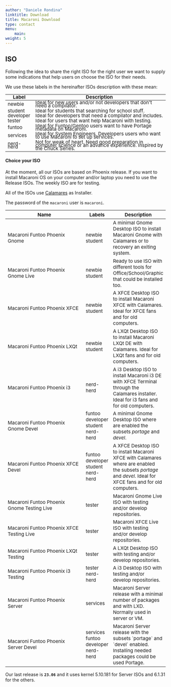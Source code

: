 ```yaml
---
author: "Daniele Rondina"
linktitle: Download
title: Macaroni Download
type: contact
menu:
    main:
weight: 5
---
```




<script src="https://cdn.jsdelivr.net/npm/vue@2.6.0"></script>
<script src="https://cdnjs.cloudflare.com/ajax/libs/he/1.2.0/he.min.js"></script>
<script src="https://unpkg.com/bootstrap-vue@latest/dist/bootstrap-vue.min.js"></script>
<script src="https://ajax.googleapis.com/ajax/libs/jquery/3.2.1/jquery.min.js"></script>

<h2>ISO</h2>

Following the idea to share the right ISO for the right user we want to supply
some indications that help users on choose the ISO for their needs.

We use these labels in the hereinafter ISOs description with these mean:

<table style="line-height: 10px; font-size: 15px" class="table table-striped table-hover">
  <thead>
    <tr>
      <th scope="col">Label</th>
      <th scope="col">Description</th>
    </tr>
  </thead>
  <tbody>
    <tr>
      <td>
        <div>
        <span class="badge-label badge-blue">newbie</span>
        </div>
      </td>
      <td>Ideal for new users and/or not developers that don't need a compilator.</td>
    </tr>
    <tr>
      <td>
        <div>
        <span class="badge-label badge-blue-light">student</span>
        </div>
      </td>
      <td>Ideal for students that searching for school stuff.</td>
    </tr>
    <tr>
      <td>
        <div>
        <span class="badge-label badge-green">developer</span>
        </div>
      </td>
      <td>Ideal for developers that need a compilator and includes.</td>
    </tr>
    <tr>
      <td>
        <div>
        <span class="badge-label badge-orange">tester</span>
        </div>
      </td>
      <td>Ideal for users that want help Macaroni with testing.</td>
    </tr>
    <tr>
      <td>
        <div>
        <span class="badge-label badge-funtoo">funtoo</span>
        </div>
      </td>
      <td>Ideal for Funtoo/Gentoo users want to have Portage metadata on Macaroni.</td>
    </tr>
    <tr>
      <td>
        <div>
        <span class="badge-label badge-services">services</span>
        </div>
      </td>
      <td>Ideal for System Engineers, Developers users who want to use Macaroni to set up services.</td>
    </tr>
    <tr>
      <td>
        <div>
        <span class="badge-label badge-nerd">nerd-herd</span>
        </div>
      </td>
      <td>Not for weak of heart. Need good preparation in computer science or an advance experience. Inspired by the Chuck Series.</td>
    </tr>
  </tbody>
</table>

<h4>Choice your ISO</h4>

At the moment, all our ISOs are based on Phoenix release.
If you want to install Macaroni OS on your computer and/or laptop you need to use the Release ISOs.
The weekly ISO are for testing.

All of the ISOs use [Calamares](https://calamares.io/docs/users-guide/) as Installer.

The password of the `macaroni` user is `macaroni`.

<table style="font-size: 15px" class="table table-striped table-hover">
  <thead>
    <tr>
      <th style="width: 290px;" scope="col">Name</th>
      <th scope="col">Labels</th>
      <th scope="col">Description</th>
    </tr>
  </thead>
  <tbody>
    <tr>
      <td>Macaroni Funtoo Phoenix Gnome</td>
      <td>
        <span class="badge-label badge-blue">newbie</span>
        <span class="badge-label badge-blue-light">student</span>
      </td>
      <td>A minimal Gnome Desktop ISO to install Macaroni Gnome with Calamares or to recovery an exiting system.</td>
    </tr>
    <tr>
      <td>Macaroni Funtoo Phoenix Gnome Live</td>
      <td>
        <span class="badge-label badge-blue">newbie</span>
        <span class="badge-label badge-blue-light">student</span>
      </td>
      <td>Ready to use ISO with different tools for Office/School/Graphic that could be installed too.</td>
    </tr>
    <tr>
      <td>Macaroni Funtoo Phoenix XFCE</td>
      <td>
        <span class="badge-label badge-blue">newbie</span>
        <span class="badge-label badge-blue-light">student</span>
      </td>
      <td>A XFCE Desktop ISO to install Macaroni XFCE with Calamares. Ideal for XFCE fans and for old computers.</td>
    </tr>
    <tr>
      <td>Macaroni Funtoo Phoenix LXQt</td>
      <td>
        <span class="badge-label badge-blue">newbie</span>
        <span class="badge-label badge-blue-light">student</span>
      </td>
      <td>A LXQt Desktop ISO to install Macaroni LXQt DE with Calamares. Ideal for LXQt fans and for old computers.</td>
    </tr>
    <tr>
      <td>Macaroni Funtoo Phoenix i3</td>
      <td>
        <span class="badge-label badge-nerd">nerd-herd</span>
      </td>
      <td>A i3 Desktop ISO to install Macaroni i3 DE with XFCE Terminal through the Calamares installer. Ideal for i3 fans and for old computers.</td>
    </tr>
    <tr>
      <td>Macaroni Funtoo Phoenix Gnome Devel</td>
      <td>
        <span class="badge-label badge-funtoo">funtoo</span>
        <span class="badge-label badge-green">developer</span>
        <span class="badge-label badge-blue-light">student</span>
        <span class="badge-label badge-nerd">nerd-herd</span>
      </td>
      <td>
      A minimal Gnome Desktop ISO where are enabled the subsets <i>portage</i> and <i>devel</i>.
      </td>
    </tr>
    <tr>
      <td>Macaroni Funtoo Phoenix XFCE Devel</td>
      <td>
        <span class="badge-label badge-funtoo">funtoo</span>
        <span class="badge-label badge-green">developer</span>
        <span class="badge-label badge-blue-light">student</span>
        <span class="badge-label badge-nerd">nerd-herd</span>
      </td>
      <td>A XFCE Desktop ISO to install Macaroni XFCE with Calamares where are enabled the subsets <i>portage</i> and <i>devel</i>. Ideal for XFCE fans and for old computers.</td>
      </td>
    </tr>
    <tr>
      <td>Macaroni Funtoo Phoenix Gnome Testing Live</td>
      <td>
        <span class="badge-label badge-orange">tester</span>
      </td>
      <td>Macaroni Gnome Live ISO with testing and/or develop repositories.</td>
    </tr>
    <tr>
      <td>Macaroni Funtoo Phoenix XFCE Testing Live</td>
      <td>
        <span class="badge-label badge-orange">tester</span>
      </td>
      <td>Macaroni XFCE Live ISO with testing and/or develop repositories.</td>
    </tr>
    <tr>
      <td>Macaroni Funtoo Phoenix LXQt Testing</td>
      <td>
        <span class="badge-label badge-orange">tester</span>
      </td>
      <td>A LXQt Desktop ISO with testing and/or develop repositories.</td>
    </tr>
    <tr>
      <td>Macaroni Funtoo Phoenix i3 Testing</td>
      <td>
        <span class="badge-label badge-orange">tester</span>
        <span class="badge-label badge-nerd">nerd-herd</span>
      </td>
      <td>A i3 Desktop ISO with testing and/or develop repositories.</td>
    </tr>
    <tr>
      <td>Macaroni Funtoo Phoenix Server</td>
      <td>
        <span class="badge-label badge-services">services</span>
      </td>
      <td>Macaroni Server release with a minimal number of packages and with LXD. Normally used in server or VM.</td>
    </tr>
    <tr>
      <td>Macaroni Funtoo Phoenix Server Devel</td>
      <td>
        <span class="badge-label badge-services">services</span>
        <span class="badge-label badge-funtoo">funtoo</span>
        <span class="badge-label badge-green">developer</span>
        <span class="badge-label badge-nerd">nerd-herd</span>
      </td>
      <td>Macaroni Server release with the subsets `portage` and `devel` enabled. Installing needed packages could be used Portage.</td>
    </tr>
  </tbody>
</table>

Our last release is <b>`23.06`</b> and it uses kernel 5.10.181 for Server ISOs and 6.1.31 for the others.

<div id="isos"></div>

<script type="text/x-template" id="grid-template">

<b-container fluid>

<b-row align-h="center">

  <div width="100px;" v-if="loading">
    <b-spinner type="grow" label="Loading..."></b-spinner>
  </div>

  <div style="width: 1360px;">

    <h4>Download Releases ISOs</h4>
    <b-table id="table-iso-releases"
             :items="filteredItemsReleases"
             :fields="columnsReleases"
             :filter="activeFilterReleases"
             :sort-direction="sortDirection"
             :sort-by.sync="sortBy"
             :sort-desc.sync="sortDesc"
             striped
             hover
             small
             responsive="sm"
             primary-key="iso"
             :tbody-transition-props="transProps"
    >

      <template slot="top-row" slot-scope="{ fields }">
          <td v-for="field in fields" :key="field.key">
            <input v-if="field.key != 'actions'" v-model="filtersReleases[field.key]"
                   style="box-sizing: inherit; width: 100%"/>
          </td>
      </template>

      <template v-slot:cell(iso)="data">
        <div class="text-left" >
          <a :href="'https://macaronios.mirror.garr.it/iso/iso-' + data.item.name + '/'+ data.item.iso">{{ data.item.iso }}</a>
        </div>
      </template>

      <template v-slot:cell(isosha)="data">
        <div class="text-left" >
          <a v-if="data.item.name" :href="'https://macaronios.mirror.garr.it/iso/iso-' + data.item.name + '/' + data.item.iso + '.sha256'">{{ data.item.iso + '.sha256' }}</a>
        </div>
      </template>
    </b-table>

  </div>

  <div style="width: 1360px;">

    <h4>Download Weekly ISOs</h4>
    <b-table id="table-iso-weekly"
             :items="filteredItems"
             :fields="columns"
             :filter="activeFilter"
             striped
             hover
             small
             responsive="sm"
             primary-key="name"
             :tbody-transition-props="transProps"
    >

      <template slot="top-row" slot-scope="{ fields }">
          <td v-for="field in fields" :key="field.key">
            <input v-if="field.key != 'actions'" v-model="filters[field.key]"
                   style="box-sizing: inherit; width: 100%"/>
          </td>
      </template>

      <template v-slot:cell(iso)="data">
        <div class="text-left" >
          <a :href="'https://macaronios.mirror.garr.it/iso/iso-' + data.item.name + '/'+ data.item.iso">{{ data.item.iso }}</a>
        </div>
      </template>

      <template v-slot:cell(isosha)="data">
        <div class="text-left" >
          <a v-if="data.item.name" :href="'https://macaronios.mirror.garr.it/iso/iso-' + data.item.name + '/' + data.item.iso + '.sha256'">{{ data.item.iso + '.sha256' }}</a>
        </div>
      </template>
    </b-table>

  </div>


</b-row>

</b-container>

</script>

<script>
var $ = jQuery;
jQuery(document).ready(function(){
  Vue.use(BootstrapVue)
  Vue.component('b-spinner', BootstrapVue.BSpinner)

  var getPrefixPath = function() {
    var path = window.location.pathname;
    var origin = window.location.origin;
    spaths = path.split("/");
    var url = "";
    if (spaths.length > 0) {
      for (var i = 0; i < (spaths.length - 1); i++) {
        if (spaths[i] !== "") url += "/" + spaths[i];
      }
      url = origin + url;
    } else {
      url = origin + path;
    }
    return url;
  }
  const COMMON_ALIGNMENT = ['start', 'end', 'center']
  var tasks = new Vue({
    el: "#isos",
    template: "#grid-template",
    props: {
      loading: {
        type: Boolean,
        default: false
      },
      alignH: {
        type: String,
        default: null,
        validator: str => arrayIncludes(COMMON_ALIGNMENT.concat(['between', 'around']), str)
      },
    },
    methods: {
      decode(value) {
        return value == undefined ? '' : he.decode(value);
      }
    },
    computed: {
      filteredItems() {
        return this.filteredData(
          'items', 'columns',
          'filters',
          );
        },

      filteredItemsReleases() {
        return this.filteredData(
          'itemsReleases', 'columnsReleases',
          'filtersReleases',
          );
        },


      filteredItemsDesc() {
        return this.filteredData(
          'itemsDescr', 'columnsDescr',
          'filtersDescr',
          );
        },

    },
    data: {
      transProps: {
        // Transition name
        name: 'flip-list'
      },
      filters: [],
      activeFilter: {},
      columns: [
        { key: 'iso', label: he.decode('ISO Image'), sortable: true },
        { key: 'size', label: 'Size', sortable: true },
        { key: 'isosha', label: 'ISO Sha256', sortable: false },
      ],
      items: [],

      // Release table
      filtersReleases: [],
      activeFilterReleases: {},
      columnsReleases: [
        { key: 'iso', label: he.decode('ISO Image'), sortable: true },
        { key: 'size', label: 'Size', sortable: true },
        { key: 'release', label: 'Release', sortable: true },
        { key: 'isosha', label: 'ISO Sha256', sortable: false },
      ],
      itemsReleases: [],

      filtersDescr: [],
      activeFilterDesc: {},
      columnsDescr: [
        { key: 'Name', sortable: true },
        { key: 'Description', sortable: true },
      ],

      sortDirection: 'desc',
      sortBy: 'release',
      sortDesc: true,

    },
    created: function() {
      var self = this;
      var url_isos = getPrefixPath() + '/../meta/isos.json?ver=' + Date.now();
      var url_releases_isos = getPrefixPath() + '/../meta/isos-releases.json?ver=' + Date.now();

      fetch(url_isos).then(async(resp) => {
         data = await resp.json();
         self.items = data.isos;
      }).catch(error => console.error("Unable to load file", error));

      fetch(url_releases_isos).then(async(resp) => {
         data_release = await resp.json();
         self.itemsReleases = data_release.isos;
      }).catch(error => console.error("Unable to load file", error));
    },
    methods: {

            filteredData(items, columns, filters) {
              const filtered = this[items].filter(item => {
                return Object.keys(this[filters]).every(key => {
                  function getNestedValue(obj, key) {
                    return key.split(".").reduce(function(result, key) {
                      return result[key] || '';
                    }, obj);
                  }
                  return String(getNestedValue(item, key)).match(this[filters][key]);
                })
              })

              return filtered.length > 0
                ? filtered
                : [
                  Object.keys(this[columns]).reduce(function(obj, value) {
                    obj[value] = '';
                    return obj;
                  }, {})
                ];
            }

    }
  });
});

</script>
